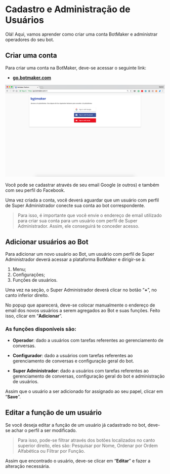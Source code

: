 # Cadastro e Administração de Usuários

Olá! Aqui, vamos aprender como criar uma conta BotMaker e administrar operadores do seu bot.

## Criar uma conta

Para criar uma conta na BotMaker, deve-se acessar o seguinte link:

 - [**go.botmaker.com**](go.botmaker.com)

  ![](https://raw.githubusercontent.com/botmakeradmin/botmakeradmin.github.io/master/docs/pt/HomePage.png)
 
Você pode se cadastrar através de seu email Google (e outros) e também com seu perfil do Facebook.

Uma vez criada a conta, você deverá aguardar que um usuário com perfil de Super Administrador conecte sua conta ao bot correspondente.

<blockquote>
<p>Para isso, é importante que você envie o endereço de email utilizado para criar sua conta para um usuário com perfil de Super Administrador. Assim, ele conseguirá te conceder acesso.</p>
</blockquote>
<h2 id="adicionar-usuários-ao-bot">Adicionar usuários ao Bot</h2>
<p>Para adicionar um novo usuário ao Bot, um usuário com perfil de Super Administrador deverá acessar a plataforma BotMaker e dirigir-se à:</p>
<ol>
<li>Menu;</li>
<li>Configurações;</li>
<li>Funções de usuários.</li>
</ol>
<p>Uma vez na seção, o Super Administrador deverá clicar no botão “<strong>+</strong>”, no canto inferior direito.</p>
<p>No popup que aparecerá, deve-se colocar manualmente o endereço de email dos novos usuários a serem agregados ao Bot e suas funções. Feito isso, clicar em “<strong>Adicionar</strong>”.</p>
<h3 id="as-funções-disponíveis-são">As funções disponíveis são:</h3>
<ul>
<li>
<p><strong>Operador</strong>: dado a usuários com tarefas referentes ao gerenciamento de conversas.</p>
</li>
<li>
<p><strong>Configurador</strong>:	dado a usuários com tarefas referentes ao gerenciamento de conversas e configuração geral do bot.</p>
</li>
<li>
<p><strong>Super Administrador</strong>: dado a usuários com tarefas referentes ao gerenciamento de conversas, configuração geral do bot e administração de usuários.</p>
</li>
</ul>
<p>Assim que o usuário a ser adicionado for assignado ao seu papel, clicar em “<strong>Save</strong>”.</p>
<h2 id="editar-a-função-de-um-usuário">Editar a função de um usuário</h2>
<p>Se você deseja editar a função de um usuário já cadastrado no bot, deve-se achar o perfil a ser modificado.</p>
<blockquote>
<p>Para isso, pode-se filtrar através dos botões localizados no canto superior direito, eles são: Pesquisar por Nome, Ordenar por Ordem Alfabética ou Filtrar por Função.</p>
</blockquote>
<p>Assim que encontrado o usuário, deve-se clicar em “<strong>Editar</strong>” e fazer a alteração necessária.</p>

<!--stackedit_data:
eyJoaXN0b3J5IjpbLTY1MTcyNzgxNywxNzY5NzQyMjAxLC00OT
AyNTYxOTYsMTYwMDY3NTE0MywtNDkwMjU2MTk2XX0=
-->